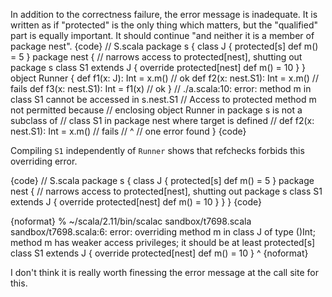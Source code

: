 In addition to the correctness failure, the error message is inadequate. It is written as if "protected" is the only thing which matters, but the "qualified" part is equally important. It should continue "and neither it is a member of package nest".
{code}
// S.scala
package s {
  class J { protected[s] def m() = 5 }
  package nest {
    // narrows access to protected[nest], shutting out package s
    class S1 extends J { override protected[nest] def m() = 10 }
  }
  object Runner {
    def f1(x: J): Int       = x.m() // ok
    def f2(x: nest.S1): Int = x.m() // fails
    def f3(x: nest.S1): Int = f1(x) // ok
  }
  // ./a.scala:10: error: method m in class S1 cannot be accessed in s.nest.S1
  //  Access to protected method m not permitted because
  //  enclosing object Runner in package s is not a subclass of
  //  class S1 in package nest where target is defined
  //     def f2(x: nest.S1): Int = x.m() // fails
  //                                 ^
  // one error found
}
{code}

Compiling `S1` independently of `Runner` shows that refchecks forbids this overriding error.

{code}
// S.scala
package s {
  class J { protected[s] def m() = 5 }
  package nest {
    // narrows access to protected[nest], shutting out package s
    class S1 extends J { override protected[nest] def m() = 10 }
  }
}
{code}

{noformat}
% ~/scala/2.11/bin/scalac sandbox/t7698.scala
sandbox/t7698.scala:6: error: overriding method m in class J of type ()Int;
 method m has weaker access privileges; it should be at least protected[s]
    class S1 extends J { override protected[nest] def m() = 10 }
                                                      ^
{noformat}

I don't think it is really worth finessing the error message at the call site for this.
